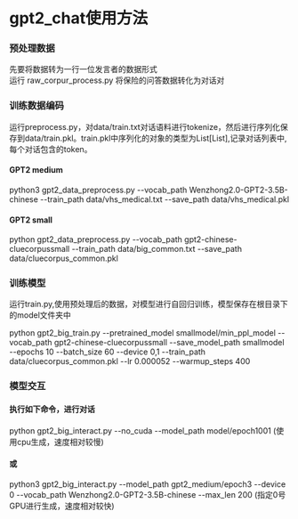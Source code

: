# gpt2_chat使用方法 

### 预处理数据
先要将数据转为一行一位发言者的数据形式  
  运行 raw_corpur_process.py 将保险的问答数据转化为对话对

### 训练数据编码  
  运行preprocess.py，对data/train.txt对话语料进行tokenize，然后进行序列化保存到data/train.pkl。train.pkl中序列化的对象的类型为List[List],记录对话列表中,每个对话包含的token。  
  
#### GPT2 medium  
  python3 gpt2_data_preprocess.py --vocab_path Wenzhong2.0-GPT2-3.5B-chinese --train_path data/vhs_medical.txt --save_path data/vhs_medical.pkl
#### GPT2 small  
  python gpt2_data_preprocess.py --vocab_path gpt2-chinese-cluecorpussmall --train_path data/big_common.txt --save_path data/cluecorpus_common.pkl


### 训练模型
运行train.py,使用预处理后的数据，对模型进行自回归训练，模型保存在根目录下的model文件夹中

python gpt2_big_train.py --pretrained_model smallmodel/min_ppl_model  --vocab_path gpt2-chinese-cluecorpussmall --save_model_path smallmodel --epochs 10 --batch_size 60 --device 0,1 --train_path data/cluecorpus_common.pkl --lr 0.000052 --warmup_steps 400

###  模型交互
#### 执行如下命令，进行对话  
python gpt2_big_interact.py --no_cuda --model_path model/epoch1001  (使用cpu生成，速度相对较慢)
#### 或  
python3 gpt2_big_interact.py --model_path gpt2_medium/epoch3 --device 0 --vocab_path Wenzhong2.0-GPT2-3.5B-chinese --max_len 200 (指定0号GPU进行生成，速度相对较快)
